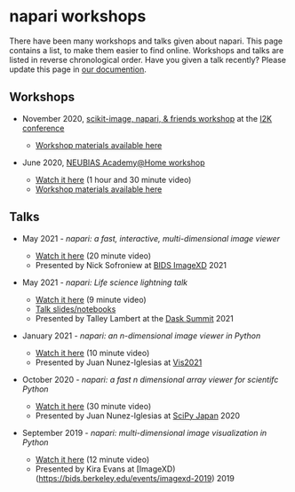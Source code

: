 # napari workshops

There have been many workshops and talks given about napari.
This page contains a list, to make them easier to find online.
Workshops and talks are listed in reverse chronological order. Have you given a talk recently? Please update this page in [our documention](https://github.com/napari/napari.github.io).

## Workshops

* November 2020, [scikit-image, napari, & friends workshop]() at the [I2K conference](https://www.janelia.org/you-janelia/conferences/from-images-to-knowledge-with-imagej-friends)
  * [Workshop materials available here](https://github.com/jni/i2k-skimage-napari)

* June 2020, [NEUBIAS Academy@Home workshop](http://eubias.org/NEUBIAS/training-schools/neubias-academy-home/neubias-academy-archive-spring2020/)
  * [Watch it here](https://www.youtube.com/watch?v=VgvDSq5aCDQ) (1 hour and 30 minute video)
  * [Workshop materials available here](https://github.com/sofroniewn/napari-training-course)

## Talks

* May 2021 - *napari: a fast, interactive, multi-dimensional image viewer*
  * [Watch it here](https://www.youtube.com/watch?v=66m8qtOQehs) (20 minute video)
  * Presented by Nick Sofroniew at [BIDS ImageXD](https://bids.berkeley.edu/events/imagexd-2021) 2021

* May 2021 - *napari: Life science lightning talk*
  * [Watch it here](https://www.youtube.com/watch?v=YrQzAMdLU6c&list=PLJ0vO2F_f6OBAY6hjRHM_mIQ9yh32mWr0&index=4) (9 minute video)
  * [Talk slides/notebooks](https://github.com/tlambert03/dask_lls_napari)
  * Presented by Talley Lambert at the [Dask Summit](https://summit.dask.org/) 2021

* January 2021 - *napari: an n-dimensional image viewer in Python*
  * [Watch it here](https://www.youtube.com/watch?v=VXdFOcBCto4) (10 minute video)
  * Presented by Juan Nunez-Iglesias at [Vis2021](https://www.vis2021.com.au/)

* October 2020 - *napari: a fast n dimensional array viewer for scientifc Python*
  * [Watch it here](https://www.youtube.com/watch?v=9_Zo2sR75To) (30 minute video)
  * Presented by Juan Nunez-Iglesias at [SciPy Japan](https://www.scipyjapan.scipy.org/) 2020

* September 2019 - *napari: multi-dimensional image visualization in Python*
  * [Watch it here](https://www.youtube.com/watch?v=L6flM3PYI0Q) (12 minute video)
  * Presented by Kira Evans at [ImageXD)(https://bids.berkeley.edu/events/imagexd-2019) 2019

